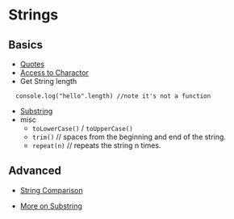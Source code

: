 # Strings

## Basics
- [Quotes](./string/quotes.md)
- [Access to Charactor](./string/access-char.md)
- Get String length

```
  console.log("hello".length) //note it's not a function
```
- [Substring](./string/substring-basic.md)
- misc
  - `toLowerCase()` / `toUpperCase()`
  - `trim()` // spaces from the beginning and end of the string.
  - `repeat(n)` // repeats the string n times.

## Advanced


- [String Comparison](../string/comparison.md)
  
- [More on Substring](./string/substring.md)